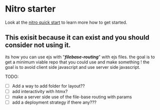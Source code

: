 # Nitro starter

Look at the [nitro quick start](https://nitro.unjs.io/guide#quick-start) to learn more how to get started.

## This exisit because it can exist and you should consider not using it.
 its how you can use ejs with "***filebase-routing***" with  ejs files. the goal is to get a minimum viable repo that you could use and make something ! the goal is to avoid client side  javascript and use server side javascript.

 TODO:
  - [ ] Add a way to add folder for layout??
  - [ ] add interactivity with  htmx?
  - [ ] make a server side use of the file-base routing with params
  - [ ] add a deployment strategy if there any???
